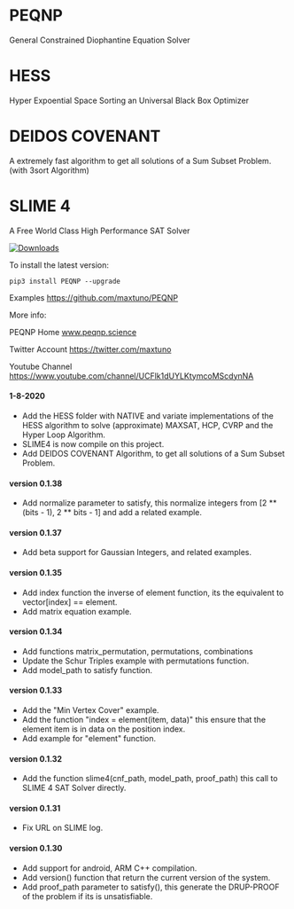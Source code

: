 # PEQNP
General Constrained Diophantine Equation Solver
# HESS 
Hyper Expoential Space Sorting an Universal Black Box Optimizer
# DEIDOS COVENANT 
A extremely fast algorithm to get all solutions of a Sum Subset Problem. (with 3sort Algorithm)
# SLIME 4
A Free World Class High Performance SAT Solver

[![Downloads](https://pepy.tech/badge/peqnp)](https://pepy.tech/project/peqnp)

To install the latest version:

    pip3 install PEQNP --upgrade

Examples https://github.com/maxtuno/PEQNP

More info:

PEQNP Home
www.peqnp.science

Twitter Account
https://twitter.com/maxtuno

Youtube Channel
https://www.youtube.com/channel/UCFlk1dUYLKtymcoMScdynNA

#### 1-8-2020
- Add the HESS folder with NATIVE and variate implementations of the HESS algorithm to solve (approximate) MAXSAT, HCP, CVRP and the Hyper Loop Algorithm. 
- SLIME4 is now compile on this project.
- Add DEIDOS COVENANT Algorithm, to get all solutions of a Sum Subset Problem. 

#### version 0.1.38
- Add normalize parameter to satisfy, this normalize integers from [2 ** (bits - 1), 2 ** bits - 1] and add a related example.

#### version 0.1.37
- Add beta support for Gaussian Integers, and related examples.

#### version 0.1.35
- Add index function the inverse of element function, its the equivalent to vector[index] == element.
- Add matrix equation example.

#### version 0.1.34
- Add functions matrix_permutation, permutations, combinations
- Update the Schur Triples example with permutations function.
- Add model_path to satisfy function.

#### version 0.1.33
- Add the "Min Vertex Cover" example.
- Add the function "index = element(item, data)" this ensure that the element item is in data on the position index.
- Add example for "element" function.

#### version 0.1.32
- Add the function slime4(cnf_path, model_path, proof_path) this call to SLIME 4 SAT Solver directly.

#### version 0.1.31
- Fix URL on SLIME log.

#### version 0.1.30
- Add support for android, ARM C++ compilation.
- Add version() function that return the current version of the system.
- Add proof_path parameter to satisfy(), this generate the DRUP-PROOF of the problem if its is unsatisfiable.
 
